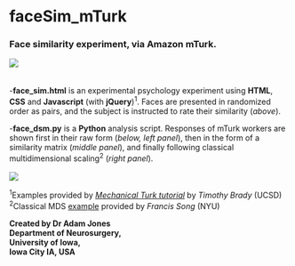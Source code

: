 # faceSim_mTurk

### Face similarity experiment, via Amazon mTurk. 

<kbd>
  <img src="http://i.imgur.com/FbySiuK.png?1">
</kbd>

######

-**face_sim.html** is an experimental psychology experiment using **HTML**, **CSS** and **Javascript** (with **jQuery**)<sup>1</sup>.
Faces are presented in randomized order as pairs, and the subject is instructed to rate their similarity (<i>above</i>).
 
-**face_dsm.py** is a **Python** analysis script.
Responses of mTurk workers are shown first in their raw form (<i>below, left panel</i>),
then in the form of a similarity matrix (<i>middle panel</i>),
and finally following classical multidimensional scaling<sup>2</sup> (<i>right panel</i>). <br> <br>
<kbd>
   <img src="http://i.imgur.com/C2mwl2f.png">
</kbd>

<sup>1</sup>Examples provided by [*Mechanical Turk tutorial*](https://bradylab.ucsd.edu/ttt/) by *Timothy Brady* (UCSD) <br>
<sup>2</sup>Classical MDS [example](http://www.nervouscomputer.com/hfs/cmdscale-in-python/) provided by *Francis Song* (NYU)

**Created by Dr Adam Jones  
Department of Neurosurgery,  
University of Iowa,  
Iowa City IA, USA** 
